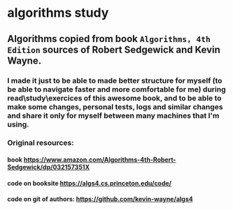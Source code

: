 # algorithms study

## Algorithms copied from book `Algorithms, 4th Edition` sources of Robert Sedgewick and Kevin Wayne.

### I made it just to be able to made better structure for myself (to be able to navigate faster and more comfortable for me) during read\study\exercices of this awesome book, and to be able to make some changes, personal tests, logs and similar changes and share it only for myself between many machines that I'm using.

### Original resources: 
#### book https://www.amazon.com/Algorithms-4th-Robert-Sedgewick/dp/032157351X
#### code on booksite https://algs4.cs.princeton.edu/code/
#### code on git of authors: https://github.com/kevin-wayne/algs4